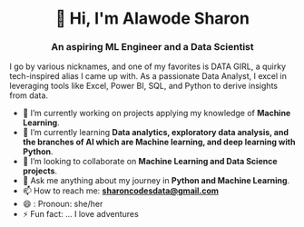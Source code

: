 <h1 align="center">👋 Hi, I'm Alawode Sharon </h1>
<h3 align="center">An aspiring ML Engineer and a Data Scientist</h3>

 I go by various nicknames, and one of my favorites is DATA GIRL, a quirky tech-inspired alias I came up with. As a passionate Data Analyst, I excel in leveraging tools like Excel, Power BI, SQL, and Python to derive insights from data. 

 - 🔭 I’m currently working on projects applying my knowledge of **Machine Learning**.
- 🌱 I’m currently learning **Data analytics, exploratory data analysis, and the branches of AI which are Machine learning, and deep learning with Python**.
- 👯  I’m looking to collaborate on **Machine Learning and Data Science projects**.
- 💬 Ask me anything about my journey in **Python and Machine Learning**.
- 📫 How to reach me: **sharoncodesdata@gmail.com**
- 😄 : Pronoun: she/her
- ⚡ Fun fact: ... I love adventures
<!--
**data-girlCode/data-girlCode** is a ✨ _special_ ✨ repository because its `README.md` (this file) appears on your GitHub profile.

Here are some ideas to get you started:

- 🔭 I’m currently working on WT fellowship training projects.
- 🌱 I’m currently learning Power BI, SQL, API, and more
- 👯 I’m looking to collaborate on Open source projects and projects in general
- 🤔 I’m looking for help with python 
- 💬 Ask me about ...
- 📫 How to reach me: sharoncodesdata@gmail.com
- 😄 Pronouns: ...
- ⚡ Fun fact: ... I love adventures
-->
